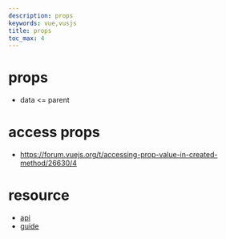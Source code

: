 ```yaml
---
description: props
keywords: vue,vusjs
title: props
toc_max: 4
---
```


# props

* data <= parent

# access props

* https://forum.vuejs.org/t/accessing-prop-value-in-created-method/26630/4


# resource

* [api](https://vuejs.org/v2/api/#props)
* [guide](https://vuejs.org/v2/guide/components.html#Passing-Data-to-Child-Components-with-Props)
